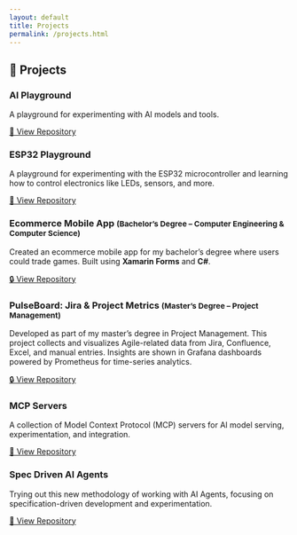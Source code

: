 ```yaml
---
layout: default
title: Projects
permalink: /projects.html
---
```


<h2 class="projects-title">🚀 Projects</h2>

<section class="projects-grid">

  <article class="project-card">
    <h3>AI Playground</h3>
    <p>
      A playground for experimenting with AI models and tools.
    </p>
    <a class="btn" href="https://github.com/vinersar31/ai_playground"
       target="_blank" rel="noopener noreferrer">
      🔗 View Repository
    </a>
  </article>

  <article class="project-card">
    <h3>ESP32 Playground</h3>
    <p>
      A playground for experimenting with the ESP32 microcontroller and
      learning how to control electronics like LEDs, sensors, and more.
    </p>
    <a class="btn" href="https://github.com/vinersar31/esp32_playground"
       target="_blank" rel="noopener noreferrer">
      🔗 View Repository
    </a>
  </article>

  <article class="project-card">
    <h3>
      Ecommerce Mobile App
      <small>(Bachelor’s Degree – Computer Engineering &amp; Computer Science)</small>
    </h3>
    <p>
      Created an ecommerce mobile app for my bachelor’s degree where users
      could trade games. Built using <strong>Xamarin Forms</strong> and
      <strong>C#</strong>.
    </p>
    <a class="btn btn-private"
     href="https://github.com/vinersar31/Licenta-Ecommerce"
     target="_blank" rel="noopener noreferrer"
     title="Private Repository (only accessible with permission)">
    🔒 View Repository
    </a>
  </article>

  <article class="project-card">
    <h3>
      PulseBoard: Jira &amp; Project Metrics
      <small>(Master’s Degree – Project Management)</small>
    </h3>
    <p>
      Developed as part of my master’s degree in Project Management. This
      project collects and visualizes Agile-related data from Jira,
      Confluence, Excel, and manual entries. Insights are shown in
      Grafana dashboards powered by Prometheus for time-series analytics.
    </p>
    <a class="btn btn-private"
     href="https://github.com/vinersar31/pulse_board"
     target="_blank" rel="noopener noreferrer"
     title="Private Repository (only accessible with permission)">
    🔒 View Repository
    </a>
  </article>

  <article class="project-card">
    <h3>MCP Servers</h3>
    <p>
      A collection of Model Context Protocol (MCP) servers for AI model serving, experimentation, and integration.
    </p>
    <a class="btn" href="https://github.com/vinersar31/mcp_servers"
       target="_blank" rel="noopener noreferrer">
      🔗 View Repository
    </a>
  </article>

  <article class="project-card">
    <h3>Spec Driven AI Agents</h3>
    <p>
      Trying out this new methodology of working with AI Agents, focusing on specification-driven development and experimentation.
    </p>
    <a class="btn" href="https://github.com/vinersar31/spec_driven_ai_agents"
       target="_blank" rel="noopener noreferrer">
      🔗 View Repository
    </a>
  </article>

</section>
